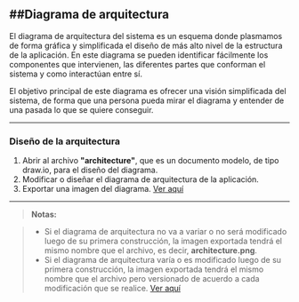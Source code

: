 ##Diagrama de arquitectura
----
El diagrama de arquitectura del sistema es un esquema donde plasmamos de forma gráfica y simplificada el diseño de más alto nivel de la estructura de la aplicación. En este diagrama se pueden identificar fácilmente los componentes que intervienen, las diferentes partes que conforman el sistema y como interactúan entre sí.

El objetivo principal de este diagrama es ofrecer una visión simplificada del sistema, de forma que una persona pueda mirar el diagrama y entender de una pasada lo que se quiere conseguir.

----
### Diseño de la arquitectura

1. Abrir al archivo **"architecture"**, que es un documento modelo, de tipo draw.io, para el diseño del diagrama.
2. Modificar o diseñar el diagrama de arquitectura de la aplicación.
3. Exportar una imagen del diagrama. [Ver aquí](http://wikipedia.org)



----
> **Notas:**

>* Si el diagrama de arquitectura no va a variar o no será modificado luego de su primera construcción, la imagen exportada tendrá el mismo nombre que el archivo, es decir,  **architecture.png**.
>* Si el diagrama de arquitectura  varía o es modificado luego de su primera construcción, la imagen exportada tendrá el mismo nombre que el archivo pero versionado de acuerdo a cada modificación que se realice. [Ver aquí](http://wikipedia.org)
